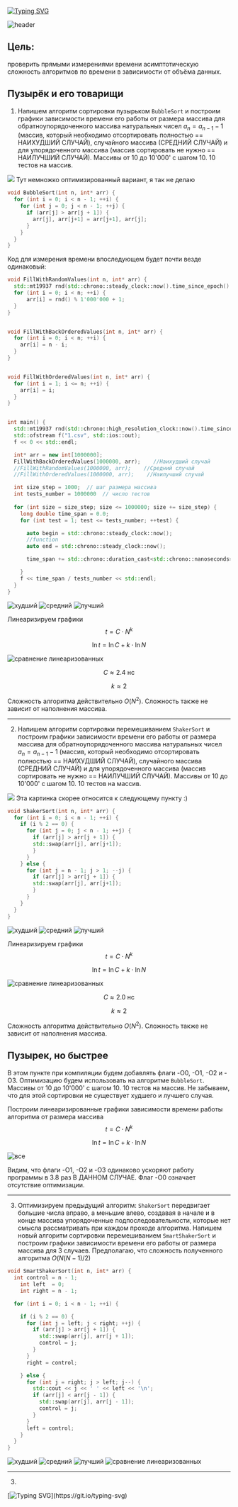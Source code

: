 [![Typing SVG](https://readme-typing-svg.herokuapp.com?color=%2336BCF7&lines=C%2B%2B)](https://git.io/typing-svg)

![header](https://capsule-render.vercel.app/api?type=waving&color=gradient&height=256&section=header&text=Лабораторная%20работа%20№2&fontSize=60&animation=fadeIn&fontAlignY=38&desc=Сортировки&descAlignY=60&descAlign=70&descSize=30)

## Цель:
проверить прямыми измерениями времени асимптотическую сложность алгоритмов по времени в зависимости от объёма данных.

## Пузырёк и его товарищи

1. Напишем алгоритм сортировки пузырьком ```BubbleSort``` и построим графики зависимости времени его работы от размера массива для обратноупорядоченного массива натуральных чисел $a_n = a_{n-1} - 1$ (массив, который необходимо отсортировать полностью == НАИХУДШИЙ СЛУЧАЙ), случайного массива (СРЕДНИЙ СЛУЧАЙ) и для упорядоченного массива (массив сортировать не нужно == НАИЛУЧШИЙ СЛУЧАЙ). Массивы от 10 до 10'000' с шагом 10. 10 тестов на массив.

![](https://habrastorage.org/getpro/habr/post_images/187/5a3/929/1875a3929dd14c8ea5ff4ccc3d0db9bd.gif)
Тут немножко оптимизированный вариант, я так не делаю

```C++
void BubbleSort(int n, int* arr) {
  for (int i = 0; i < n - 1; ++i) {
    for (int j = 0; j < n - 1; ++j) {
      if (arr[j] > arr[j + 1]) {
        arr[j], arr[j+1] = arr[j+1], arr[j];
      }
    }
  }
}
```

Код для измерения времени впоследующем будет почти везде одинаковый:

```C++
void FillWithRandomValues(int n, int* arr) {
  std::mt19937 rnd(std::chrono::steady_clock::now().time_since_epoch().count());
  for (int i = 0; i < n; ++i) {
      arr[i] = rnd() % 1'000'000 + 1;
  }
}


void FillWithBackOrderedValues(int n, int* arr) {
  for (int i = 0; i < n; ++i) {
    arr[i] = n - i;
  }
}


void FillWithOrderedValues(int n, int* arr) {
  for (int i = 1; i <= n; ++i) {
    arr[i] = i;
  }
}


int main() {
  std::mt19937 rnd(std::chrono::high_resolution_clock::now().time_since_epoch().count());
  std::ofstream f("1.csv", std::ios::out);
  f << 0 << std::endl;

  int* arr = new int[1000000];
  FillWithBackOrderedValues(1000000, arr);    //Наихудший случай
  //FillWithRandomValues(1000000, arr);    //Средний случай
  //FillWithOrderedValues(1000000, arr);    //Наилучший случай

  int size_step = 1000;  // шаг размера массива
  int tests_number = 1000000  // число тестов
  
  for (int size = size_step; size <= 1000000; size += size_step) {
    long double time_span = 0.0;
    for (int test = 1; test <= tests_number; ++test) {

      auto begin = std::chrono::steady_clock::now();
      //function
      auto end = std::chrono::steady_clock::now();

      time_span += std::chrono::duration_cast<std::chrono::nanoseconds>(end - begin).count();

    }
    f << time_span / tests_number << std::endl;
  }
}
```

![худший](https://github.com/Erykalkin/MIPT_labs/blob/main/lab_2/image1.png)
![средний](https://github.com/Erykalkin/MIPT_labs/blob/main/lab_2/image2.png)
![лучший](https://github.com/Erykalkin/MIPT_labs/blob/main/lab_2/image3.png)

Линеаризируем графики
$$t = C \cdot N^k$$

$$\ln{t} = \ln{C} + k \cdot \ln{N}$$

![сравнение линеаризованных](https://github.com/Erykalkin/MIPT_labs/blob/main/lab_2/image4.png)

$$C \approx 2.4\ \text{нс}$$

$$k \approx 2$$

Сложность алгоритма действительно $O(N^2)$. Сложность также не зависит от наполнения массива.

---
2. Напишем алгоритм сортировки перемешиванием ```ShakerSort``` и построим графики зависимости времени его работы от размера массива для обратноупорядоченного массива натуральных чисел $a_n = a_{n-1} - 1$ (массив, который необходимо отсортировать полностью == НАИХУДШИЙ СЛУЧАЙ), случайного массива (СРЕДНИЙ СЛУЧАЙ) и для упорядоченного массива (массив сортировать не нужно == НАИЛУЧШИЙ СЛУЧАЙ). Массивы от 10 до 10'000' с шагом 10. 10 тестов на массив.

![](https://habrastorage.org/getpro/habr/post_images/2a9/ad7/855/2a9ad78556f13396ebc68cb4ac21e91c.gif)
Эта картинка скорее относится к следующему пункту :)

```C++
void ShakerSort(int n, int* arr) {
  for (int i = 0; i < n - 1; ++i) {
    if (i % 2 == 0) {
      for (int j = 0; j < n - 1; ++j) {
        if (arr[j] > arr[j + 1]) {
        std::swap(arr[j], arr[j+1]);
        }
      }
    } else {
      for (int j = n - 1; j > 1; --j) {
        if (arr[j] > arr[j + 1]) {
        std::swap(arr[j], arr[j+1]);
        }
      }
    }
  }
}
```

![худший](https://github.com/Erykalkin/MIPT_labs/blob/main/lab_2/image5.png)
![средний](https://github.com/Erykalkin/MIPT_labs/blob/main/lab_2/image6.png)
![лучший](https://github.com/Erykalkin/MIPT_labs/blob/main/lab_2/image7.png)

Линеаризируем графики
$$t = C \cdot N^k$$

$$\ln{t} = \ln{C} + k \cdot \ln{N}$$

![сравнение линеаризованных](https://github.com/Erykalkin/MIPT_labs/blob/main/lab_2/image8.png)

$$C \approx 2.0\ \text{нс}$$

$$k \approx 2$$

Сложность алгоритма действительно $O(N^2)$. Сложность также не зависит от наполнения массива.


## Пузырек, но быстрее

В этом пункте при компиляции будем добавлять флаги -O0, -O1, -O2 и -O3. Оптимизацию будем использовать на алгоритме ```BubbleSort```. Массивы от 10 до 10'000' с шагом 10. 10 тестов на массив. Не забываем, что для этой сортировки не существует худшего и лучшего случая.

Построим линеаризированные графики зависимости времени работы алгоритма от размера массива
$$t = C \cdot N^k$$

$$\ln{t} = \ln{C} + k \cdot \ln{N}$$

![все](https://github.com/Erykalkin/MIPT_labs/blob/main/lab_2/image9.png)

Видим, что флаги -O1, -O2 и -O3 одинаково ускоряют работу программы в 3.8 раз В ДАННОМ СЛУЧАЕ. Флаг -O0 означает отсутствие оптимизации.




---
3. Оптимизируем предыдущий алгоритм: ```ShakerSort``` передвигает большие числа вправо, а меньшие влево, создавая в начале и в конце массива упорядоченные подпоследовательности, которые нет смысла рассматривать при каждом проходе алгоритма. Напишем новый алгоритм сортировки перемешиванием ```SmartShakerSort``` и построим графики зависимости времени его работы от размера массива для 3 случаев. Предполагаю, что сложность полученного алгоритма $O(N(N - 1)/2)$

```C++
void SmartShakerSort(int n, int* arr) {
  int control = n - 1;
	int left  = 0;
	int right = n - 1;

  for (int i = 0; i < n - 1; ++i) {

    if (i % 2 == 0) {
      for (int j = left; j < right; ++j) {
        if (arr[j] > arr[j + 1]) {
          std::swap(arr[j], arr[j + 1]);
          control = j;
        }
      }
      right = control;

    } else {
      for (int j = right; j > left; j--) {
        std::cout << j << ' ' << left << '\n';
        if (arr[j] < arr[j - 1]) {
          std::swap(arr[j], arr[j - 1]);
          control = j;
        }
      }
      left = control;
    }
  }
}
```

![худший](https://github.com/Erykalkin/MIPT_labs/blob/main/lab_2/image9.png)
![средний](https://github.com/Erykalkin/MIPT_labs/blob/main/lab_2/image10.png)
![лучший](https://github.com/Erykalkin/MIPT_labs/blob/main/lab_2/image11.png)
![сравнение линеаризованных](https://github.com/Erykalkin/MIPT_labs/blob/main/lab_2/image12.png)

---
3. 


[![Typing SVG](https://readme-typing-svg.herokuapp.com?color=%2336BCF7&lines=Спасибо+за+внимание!)](https://git.io/typing-svg)
